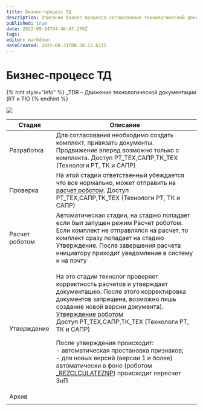 ```yaml
---
title: Бизнес-процесс ТД
description: Описание бизнес процесса согласования технологической документации
published: true
date: 2022-09-14T04:46:47.276Z
tags: 
editor: markdown
dateCreated: 2022-08-31T08:38:17.611Z
---
```


# Бизнес-процесс ТД

{% hint style="info" %}
\_TDR – Движение технологической документации (RT и ТК)
{% endhint %}

![](<../../../.gitbook/assets/0 (60)>)

| Стадия         | Описание                                                                                                                                                                                                                                                                                                                                                                                                                                                                                                                                                                                             |
| -------------- | ---------------------------------------------------------------------------------------------------------------------------------------------------------------------------------------------------------------------------------------------------------------------------------------------------------------------------------------------------------------------------------------------------------------------------------------------------------------------------------------------------------------------------------------------------------------------------------------------------- |
| Разработка     | Для согласования необходимо создать комплект, привязать документы. Продвижение вперед возможно только с комплекта. Доступ РТ\_ТЕХ,САПР,ТК\_ТЕХ (Технологи РТ, ТК и САПР)                                                                                                                                                                                                                                                                                                                                                                                                                             |
| Проверка       | На этой стадии ответственный убеждается что все нормально, может отправить на [расчет роботом](soglasovanie-td.md#pereschet-robotom). Доступ РТ\_ТЕХ,САПР,ТК\_ТЕХ (Технологи РТ, ТК и САПР)                                                                                                                                                                                                                                                                                                                                                                                                          |
| Расчет роботом | Автоматическая стадии, на стадию попадает если был запущен режим Расчет роботом. Если комплект не отправлялся на расчет, то комплект сразу попадает на стадию Утверждение. После завершения расчета инициатору приходит уведомление в систему и на почту                                                                                                                                                                                                                                                                                                                                             |
| Утверждение    | <p>На это стадии технолог проверяет корректность расчетов и утверждает документацию. После этого корректировка документов запрещена, возможно лишь создание новой версии документа). <a href="soglasovanie-td.md#utverdit-robotom">Утверждение роботом</a><br>Доступ РТ_ТЕХ,САПР,ТК_ТЕХ (Технологи РТ, ТК и САПР)</p><p>После утверждения происходит:<br>- автоматическая простановка признаков;<br>- для новых версий (версии 1 и более) автоматически в фоне (роботом <a href="../../../administrirovanie/planirovshik-zadach/_rezclculateznp.md">_REZCLCULATEZNP</a>) происходит пересчет ЗнП</p> |
| Архив          |                                                                                                                                                                                                                                                                                                                                                                                                                                                                                                                                                                                                      |
|                |                                                                                                                                                                                                                                                                                                                                                                                                                                                                                                                                                                                                      |
